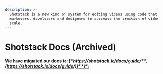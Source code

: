 ```yaml
---
description: >-
  Shotstack is a new kind of system for editing videos using code that enables
  marketers, developers and designers to automate the creation of videos at
  scale.
---
```


# Shotstack Docs \(Archived\)

#### We have migrated our docs to: [**https://shotstack.io/docs/guide/**](https://shotstack.io/docs/guide/)\*\*\*\*

